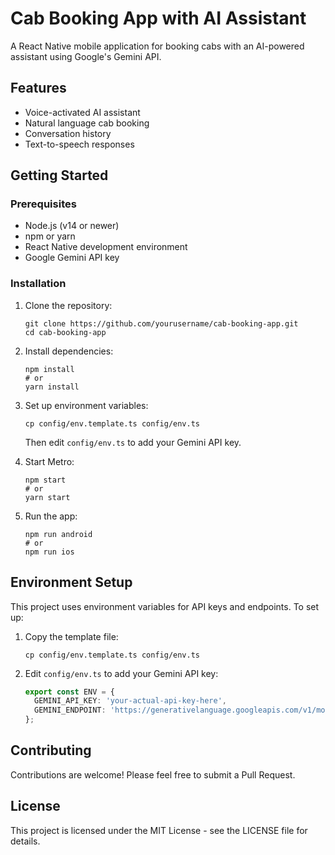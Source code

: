# Cab Booking App with AI Assistant

A React Native mobile application for booking cabs with an AI-powered assistant using Google's Gemini API.

## Features

- Voice-activated AI assistant
- Natural language cab booking
- Conversation history
- Text-to-speech responses

## Getting Started

### Prerequisites

- Node.js (v14 or newer)
- npm or yarn
- React Native development environment
- Google Gemini API key

### Installation

1. Clone the repository:
   ```
   git clone https://github.com/yourusername/cab-booking-app.git
   cd cab-booking-app
   ```

2. Install dependencies:
   ```
   npm install
   # or
   yarn install
   ```

3. Set up environment variables:
   ```
   cp config/env.template.ts config/env.ts
   ```
   Then edit `config/env.ts` to add your Gemini API key.

4. Start Metro:
   ```
   npm start
   # or
   yarn start
   ```

5. Run the app:
   ```
   npm run android
   # or
   npm run ios
   ```

## Environment Setup

This project uses environment variables for API keys and endpoints. To set up:

1. Copy the template file:
   ```
   cp config/env.template.ts config/env.ts
   ```

2. Edit `config/env.ts` to add your Gemini API key:
   ```typescript
   export const ENV = {
     GEMINI_API_KEY: 'your-actual-api-key-here',
     GEMINI_ENDPOINT: 'https://generativelanguage.googleapis.com/v1/models/gemini-pro:generateContent'
   };
   ```

## Contributing

Contributions are welcome! Please feel free to submit a Pull Request.

## License

This project is licensed under the MIT License - see the LICENSE file for details.


